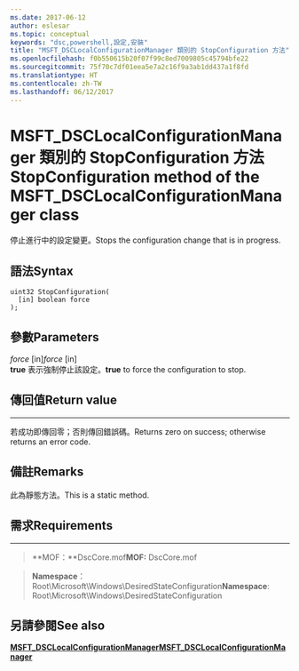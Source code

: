 ```yaml
---
ms.date: 2017-06-12
author: eslesar
ms.topic: conceptual
keywords: "dsc,powershell,設定,安裝"
title: "MSFT_DSCLocalConfigurationManager 類別的 StopConfiguration 方法"
ms.openlocfilehash: f0b550615b20f07f99c8ed7009805c45794bfe22
ms.sourcegitcommit: 75f70c7df01eea5e7a2c16f9a3ab1dd437a1f8fd
ms.translationtype: HT
ms.contentlocale: zh-TW
ms.lasthandoff: 06/12/2017
---
```

# <a name="stopconfiguration-method-of-the-msftdsclocalconfigurationmanager-class"></a><span data-ttu-id="d2acd-103">MSFT_DSCLocalConfigurationManager 類別的 StopConfiguration 方法</span><span class="sxs-lookup"><span data-stu-id="d2acd-103">StopConfiguration method of the MSFT_DSCLocalConfigurationManager class</span></span>

<span data-ttu-id="d2acd-104">停止進行中的設定變更。</span><span class="sxs-lookup"><span data-stu-id="d2acd-104">Stops the configuration change that is in progress.</span></span>

<a name="syntax"></a><span data-ttu-id="d2acd-105">語法</span><span class="sxs-lookup"><span data-stu-id="d2acd-105">Syntax</span></span>
------

```mof
uint32 StopConfiguration(
  [in] boolean force
);
```

<a name="parameters"></a><span data-ttu-id="d2acd-106">參數</span><span class="sxs-lookup"><span data-stu-id="d2acd-106">Parameters</span></span>
----------

<span data-ttu-id="d2acd-107">*force* \[in\]</span><span class="sxs-lookup"><span data-stu-id="d2acd-107">*force* \[in\]</span></span>  
<span data-ttu-id="d2acd-108">**true** 表示強制停止該設定。</span><span class="sxs-lookup"><span data-stu-id="d2acd-108">**true** to force the configuration to stop.</span></span>

## <a name="return-value"></a><span data-ttu-id="d2acd-109">傳回值</span><span class="sxs-lookup"><span data-stu-id="d2acd-109">Return value</span></span>
------------

<span data-ttu-id="d2acd-110">若成功即傳回零；否則傳回錯誤碼。</span><span class="sxs-lookup"><span data-stu-id="d2acd-110">Returns zero on success; otherwise returns an error code.</span></span>

## <a name="remarks"></a><span data-ttu-id="d2acd-111">備註</span><span class="sxs-lookup"><span data-stu-id="d2acd-111">Remarks</span></span>

<span data-ttu-id="d2acd-112">此為靜態方法。</span><span class="sxs-lookup"><span data-stu-id="d2acd-112">This is a static method.</span></span>

## <a name="requirements"></a><span data-ttu-id="d2acd-113">需求</span><span class="sxs-lookup"><span data-stu-id="d2acd-113">Requirements</span></span>
------------
><span data-ttu-id="d2acd-114">**MOF：**DscCore.mof</span><span class="sxs-lookup"><span data-stu-id="d2acd-114">**MOF:** DscCore.mof</span></span>

><span data-ttu-id="d2acd-115">**Namespace**：Root\Microsoft\Windows\DesiredStateConfiguration</span><span class="sxs-lookup"><span data-stu-id="d2acd-115">**Namespace**: Root\Microsoft\Windows\DesiredStateConfiguration</span></span>


## <a name="see-also"></a><span data-ttu-id="d2acd-116">另請參閱</span><span class="sxs-lookup"><span data-stu-id="d2acd-116">See also</span></span>


[<span data-ttu-id="d2acd-117">**MSFT_DSCLocalConfigurationManager**</span><span class="sxs-lookup"><span data-stu-id="d2acd-117">**MSFT_DSCLocalConfigurationManager**</span></span>](msft-dsclocalconfigurationmanager.md)


 

 



